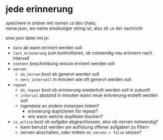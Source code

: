 # jede erinnerung

speichere in ordner mit namen `id` des chats;  
name.json, wo name eindeutiger string ist, also zb `id` der nachricht

eine json datei mit je:

* `date` ab wann errinert werden soll
* `last_erinnerung` zum kontrollieren, ob notwendig neu erinnern nach intervall
* `content` beschreibung worum errinert werden soll
* `nerven`
  * `do_nerven` bool ob genervt werden soll
  * `nerv_intervall` in minuten wie oft genervt werden soll
* `repeat`
  * `do_repeat` bool ob erinnerung wiederholt werden soll in zukunft
  * `interval` abstand in minuten wann neue erinnerung erstellt werden soll
  * irgendwie an andere instanzen linken?
    * erinnerung duplizieren für repeat?
    * wie wann welche duplikate löschen?
* `is_active` bool ob aufgabe abgeschlossen, also ob nerven notwendig?
  * kann benutzt werden um auflistung offener aufgaben zu filtern
  * nerven abschalten, oder mittels `do_nerven = false` setzen?
